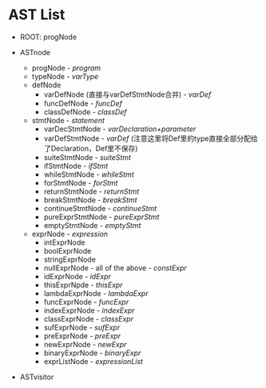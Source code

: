 # AST List

+ ROOT: progNode

+ ASTnode
    + progNode - *program*
    + typeNode - *varType*
    + defNode
        + varDefNode (直接与varDefStmtNode合并) - *varDef*
        + funcDefNode - *funcDef*
        + classDefNode - *classDef*
    + stmtNode - *statement*
        + varDecStmtNode - *varDeclaration+parameter*
        + varDefStmtNode - *varDef* (注意这里将Def里的type直接全部分配给了Declaration，Def里不保存)
        + suiteStmtNode - *suiteStmt*
        + ifStmtNode - *ifStmt*
        + whileStmtNode - *whileStmt*
        + forStmtNode - *forStmt*
        + returnStmtNode - *returnStmt*
        + breakStmtNode - *breakStmt*
        + continueStmtNode - *continueStmt*
        + pureExprStmtNode - *pureExprStmt*
        + emptyStmtNode - *emptyStmt*
    + exprNode - *expression*
        + intExprNode
        + boolExprNode
        + stringExprNode
        + nullExprNode - all of the above - *constExpr*
        + idExprNode - *idExpr*
        + thisExprNpde - *thisExpr*
        + lambdaExprNode - *lambdaExpr*
        + funcExprNode - *funcExpr*
        + indexExprNode - *indexExpr*
        + classExprNode - *classExpr*
        + sufExprNode - *sufExpr*
        + preExprNode - *preExpr*
        + newExprNode - *newExpr*
        + binaryExprNode - *binaryExpr*
        + exprListNode - *expressionList*

+ ASTvisitor